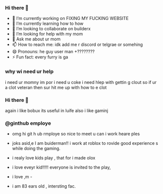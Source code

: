 ### Hi there 👋

- 🔭 I’m currently working on FIXING MY FUCKING WEBSITE
- 🌱 I’m currently learning how to                                       how
- 👯 I’m looking to collaborate on builderx
- 🤔 I’m looking for help with my mom
- 💬 Ask me about ur mom
- 📫 How to reach me: idk add me r discord  or telgrae or somehing
- 😄 Pronouns: he guy user man       +????????
- ⚡ Fun fact: every furry is ga



### why wi need ur help
i need ur momny  im por
i need u coke
i need hlep with gettin g clout so if ur a clot veteran
then sur hit me up with
how to e clot
### Hi there 👋
again i like bobux
its useful in luife
also  i like gaminj


### @ginthub  employe
- omg hi git h   ub rmploye
so nice to meet u can i work heare      ples

- joks asid,e I am buiderman!! i work at roblox to rovide good experience s while doing the gaming. 
- i  realy love kids play , that for i made olox
- i love eveyr kid!!!!! everyone is invited to the play,
- i love ,m -
- i  am 83 ears old , intersting fac.
